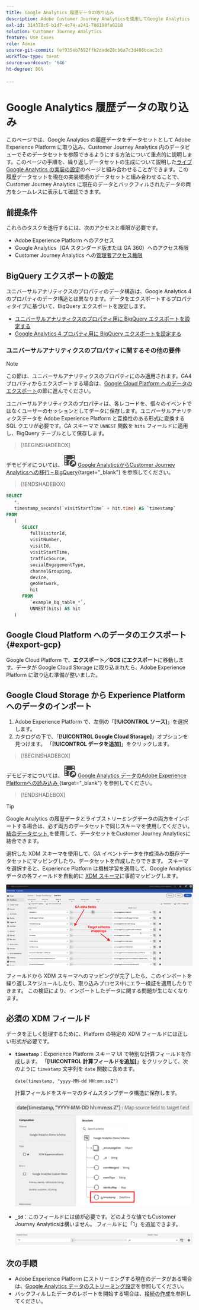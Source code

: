 ```yaml
---
title: Google Analytics 履歴データの取り込み
description: Adobe Customer Journey Analyticsを使用してGoogle Analytics データをAdobe Experience Platformに取り込む方法を説明します。
exl-id: 314378c5-b1d7-4c74-a241-786198fa0218
solution: Customer Journey Analytics
feature: Use Cases
role: Admin
source-git-commit: fef935eb7692ffb2dade28cb6a7c3d408bcac1c3
workflow-type: tm+mt
source-wordcount: '646'
ht-degree: 86%

---
```



# Google Analytics 履歴データの取り込み

このページでは、Google Analytics の履歴データをデータセットとして Adobe Experience Platform に取り込み、Customer Journey Analytics 内のデータビューでそのデータセットを参照できるようにする方法について重点的に説明します。このページの手順を、繰り返しデータセットの生成について説明した[ライブ Google Analytics の実装の設定](streaming.md)のページと組み合わせることができます。この履歴データセットを現在の実装環境のデータセットと組み合わせることで、Customer Journey Analytics に現在のデータとバックフィルされたデータの両方をシームレスに表示して確認できます。

## 前提条件

これらのタスクを遂行するには、次のアクセスと権限が必要です。

* Adobe Experience Platform へのアクセス
* Google Analytics（GA スタンダード版または GA 360）へのアクセス権限
* Customer Journey Analytics への[管理者アクセス権限](/help/technotes/access-control.md)

## BigQuery エクスポートの設定

ユニバーサルアナリティクスのプロパティのデータ構造は、Google Analytics 4 のプロパティのデータ構造とは異なります。データをエクスポートするプロパティタイプに基づいて、BigQuery エクスポートを設定します。

* [ユニバーサルアナリティクスのプロパティ用に BigQuery エクスポートを設定する](https://support.google.com/analytics/answer/3416092)
* [Google Analytics 4 プロパティ用に BigQuery エクスポートを設定する](https://support.google.com/analytics/answer/9823238)

### ユニバーサルアナリティクスのプロパティに関するその他の要件

>[!NOTE]
>
>この節は、ユニバーサルアナリティクスのプロパティにのみ適用されます。GA4 プロパティからエクスポートする場合は、[Google Cloud Platform へのデータのエクスポート](#export-gcp)の節に進んでください。

ユニバーサルアナリティクスのプロパティは、各レコードを、個々のイベントではなくユーザーのセッションとしてデータに保存します。ユニバーサルアナリティクスデータを Adobe Experience Platform と互換性のある形式に変換する SQL クエリが必要です。GA スキーマで `UNNEST` 関数を `hits` フィールドに適用し、BigQuery テーブルとして保存します。


>[!BEGINSHADEBOX]

デモビデオについては、![VideoCheckedOut](/help/assets/icons/VideoCheckedOut.svg) [Google AnalyticsからCustomer Journey Analyticsへの移行 – BigQuery](https://video.tv.adobe.com/v/332634?quality=12&learn=on){target="_blank"} を参照してください。

>[!ENDSHADEBOX]


```sql
SELECT
   *,
   timestamp_seconds(`visitStartTime` + hit.time) AS `timestamp` 
FROM
   (
      SELECT
         fullVisitorId,
         visitNumber,
         visitId,
         visitStartTime,
         trafficSource,
         socialEngagementType,
         channelGrouping,
         device,
         geoNetwork,
         hit 
      FROM
         `example_bq_table_*`,
         UNNEST(hits) AS hit 
   )
```

## Google Cloud Platform へのデータのエクスポート {#export-gcp}

Google Cloud Platform で、**エクスポート／GCS にエクスポート**&#x200B;に移動します。データが Google Cloud Storage に取り込まれたら、Adobe Experience Platform に取り込む準備が整いました。

## Google Cloud Storage から Experience Platform へのデータのインポート

1. Adobe Experience Platform で、左側の「**[!UICONTROL ソース]**」を選択します。
1. カタログの下で、「**[!UICONTROL Google Cloud Storage]**」オプションを見つけます。 「**[!UICONTROL データを追加]**」をクリックします。


>[!BEGINSHADEBOX]

デモビデオについては、![VideoCheckedOut](/help/assets/icons/VideoCheckedOut.svg) [Google Analytics データのAdobe Experience Platformへの読み込み ](https://video.tv.adobe.com/v/3437167?quality=12&learn=on&captions=jpn){target="_blank"} を参照してください。

>[!ENDSHADEBOX]


>[!TIP]
>
>Google Analytics の履歴データとライブストリーミングデータの両方をインポートする場合は、必ず両方のデータセットで同じスキーマを使用してください。 [ 結合データセット ](/help/connections/combined-dataset.md) を使用して、データセットをCustomer Journey Analyticsに結合できます。

選択した XDM スキーマを使用して、GA イベントデータを作成済みの既存データセットにマッピングしたり、データセットを作成したりできます。 スキーマを選択すると、Experience Platform は機械学習を適用して、Google Analytics データの各フィールドを自動的に [XDM スキーマ](https://experienceleague.adobe.com/docs/experience-platform/xdm/home.html?lang=ja#ui)に事前マッピングします。

![GA データフィールドとターゲットスキーママッピングをハイライト表示したスキーママップ ](../../assets/schema-map.png)

フィールドから XDM スキーマへのマッピングが完了したら、このインポートを繰り返しスケジュールしたり、取り込みプロセス中にエラー検証を適用したりできます。 この検証により、インポートしたデータに関する問題が生じなくなります。

## 必須の XDM フィールド

データを正しく処理するために、Platform の特定の XDM フィールドには正しい形式が必要です。

* **`timestamp`**：Experience Platform スキーマ UI で特別な計算フィールドを作成します。 「**[!UICONTROL 計算フィールドを追加]**」をクリックして、次のように `timestamp` 文字列を `date` 関数に含めます。

  `date(timestamp, "yyyy-MM-dd HH:mm:ssZ")`

  計算フィールドをスキーマのタイムスタンプデータ構造に保存します。

  ![タイムスタンプ](../../assets/timestamp.png)

* **`_id`**：このフィールドには値が必要です。どのような値でもCustomer Journey Analyticsは構いません。 フィールドに「1」を追加できます。

  ![ID](../../assets/_id.png)

## 次の手順

* Adobe Experience Platform にストリーミングする現在のデータがある場合は、[Google Analytics データのストリーミング設定](streaming.md)を参照してください。
* バックフィルしたデータのレポートを開始する場合は、[接続の作成](/help/connections/create-connection.md)を参照してください。
